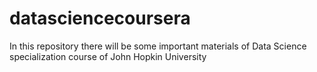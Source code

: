 # datasciencecoursera
In this  repository there will be some important materials of  Data Science specialization course of John Hopkin University 
